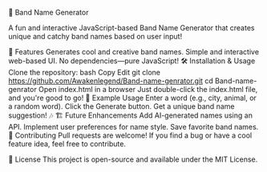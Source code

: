 🎸 Band Name Generator

A fun and interactive JavaScript-based Band Name Generator that creates unique and catchy band names based on user input!

🚀 Features
Generates cool and creative band names.
Simple and interactive web-based UI.
No dependencies—pure JavaScript!
🛠 Installation & Usage
Clone the repository:
bash
Copy
Edit
git clone https://github.com/Awakenlegend/Band-name-genrator.git
cd Band-name-genrator
Open index.html in a browser
Just double-click the index.html file, and you're good to go!
📜 Example Usage
Enter a word (e.g., city, animal, or a random word).
Click the Generate button.
Get a unique band name suggestion! 🎶
🏗 Future Enhancements
Add AI-generated names using an API.
Implement user preferences for name style.
Save favorite band names.
🤝 Contributing
Pull requests are welcome! If you find a bug or have a cool feature idea, feel free to contribute.

📜 License
This project is open-source and available under the MIT License.
